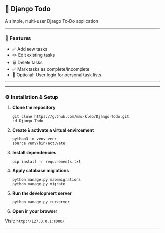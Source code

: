 ## 📝 Django Todo

A simple, multi-user Django To‑Do application


---

### 🚀 Features

* ✅ Add new tasks
* ✏️ Edit existing tasks
* 🗑️ Delete tasks
* ✅ Mark tasks as complete/incomplete
* 🔐 Optional: User login for personal task lists

---

---

### ⚙️ Installation & Setup

1. **Clone the repository**
   ```
   git clone https://github.com/max-kleb/Django-Todo.git
   cd Django-Todo
   ```

2. **Create & activate a virtual environment**

   ```
   python3 -m venv venv
   source venv/bin/activate
   ```

4. **Install dependencies**

   ```
   pip install -r requirements.txt
   ```

6. **Apply database migrations**

   ```
   python manage.py makemigrations
   python manage.py migrate
   ```

8. **Run the development server**

   ```
   python manage.py runserver
   ```

10. **Open in your browser**

   Visit: `http://127.0.0.1:8000/`

---

